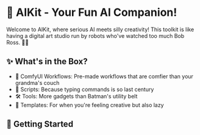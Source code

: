 # 🤖 AIKit - Your Fun AI Companion!

Welcome to AIKit, where serious AI meets silly creativity! This toolkit is like having a digital art studio run by robots who've watched too much Bob Ross. 🤖🎨

## ✨ What's in the Box?

- 🔮 ComfyUI Workflows: Pre-made workflows that are comfier than your grandma's couch
- 🎯 Scripts: Because typing commands is so last century
- 🛠️ Tools: More gadgets than Batman's utility belt
- 🎪 Templates: For when you're feeling creative but also lazy

## 🚀 Getting Started
